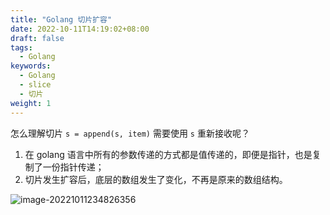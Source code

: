 ```yaml
---
title: "Golang 切片扩容"
date: 2022-10-11T14:19:02+08:00
draft: false
tags: 
  - Golang
keywords:
  - Golang
  - slice
  - 切片
weight: 1
---
```




怎么理解切片 `s = append(s, item)` 需要使用 `s` 重新接收呢？

1.   在 golang 语言中所有的参数传递的方式都是值传递的，即便是指针，也是复制了一份指针传递；
2.   切片发生扩容后，底层的数组发生了变化，不再是原来的数组结构。

![image-20221011234826356](https://srcio.oss-cn-hangzhou.aliyuncs.com/images/image-20221011234826356.png)
